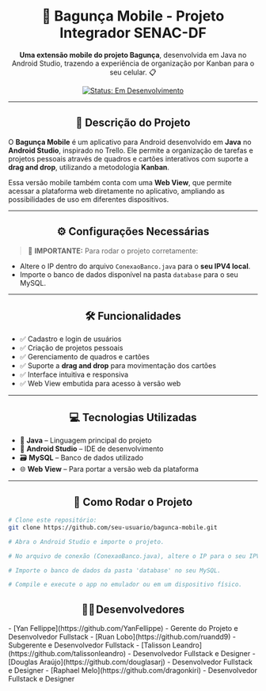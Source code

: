 <h1 align="center">📱 Bagunça Mobile - Projeto Integrador SENAC-DF</h1>

<p align="center">
  <strong>Uma extensão mobile do projeto Bagunça</strong>, desenvolvida em Java no Android Studio, trazendo a experiência de organização por Kanban para o seu celular. 📋
</p>

<p align="center">
  <a href="#"><img src="https://img.shields.io/badge/Status-Em%20Desenvolvimento-blue?style=flat-square" alt="Status: Em Desenvolvimento"></a>
</p>

---

<h2 align="center">📖 Descrição do Projeto</h2>

O <strong>Bagunça Mobile</strong> é um aplicativo para Android desenvolvido em <strong>Java</strong> no <strong>Android Studio</strong>, inspirado no Trello. Ele permite a organização de tarefas e projetos pessoais através de quadros e cartões interativos com suporte a <strong>drag and drop</strong>, utilizando a metodologia <strong>Kanban</strong>.

Essa versão mobile também conta com uma <strong>Web View</strong>, que permite acessar a plataforma web diretamente no aplicativo, ampliando as possibilidades de uso em diferentes dispositivos.

---

<h2 align="center">⚙️ Configurações Necessárias</h2>

> 📌 <strong>IMPORTANTE:</strong> Para rodar o projeto corretamente:
- Altere o IP dentro do arquivo <code>ConexaoBanco.java</code> para o <strong>seu IPV4 local</strong>.
- Importe o banco de dados disponível na pasta <code>database</code> para o seu MySQL.

---

<h2 align="center">🛠️ Funcionalidades</h2>

- ✅ Cadastro e login de usuários  
- ✅ Criação de projetos pessoais  
- ✅ Gerenciamento de quadros e cartões  
- ✅ Suporte a <strong>drag and drop</strong> para movimentação dos cartões  
- ✅ Interface intuitiva e responsiva  
- ✅ Web View embutida para acesso à versão web  

---

<h2 align="center">💻 Tecnologias Utilizadas</h2>

- 📱 <strong>Java</strong> – Linguagem principal do projeto  
- 🧰 <strong>Android Studio</strong> – IDE de desenvolvimento  
- 🗃️ <strong>MySQL</strong> – Banco de dados utilizado  
- 🌐 <strong>Web View</strong> – Para portar a versão web da plataforma  

---

<h2 align="center">🚀 Como Rodar o Projeto</h2>

```bash
# Clone este repositório:
git clone https://github.com/seu-usuario/bagunca-mobile.git

# Abra o Android Studio e importe o projeto.

# No arquivo de conexão (ConexaoBanco.java), altere o IP para o seu IPV4.

# Importe o banco de dados da pasta 'database' no seu MySQL.

# Compile e execute o app no emulador ou em um dispositivo físico.
```

<h2 align="center">🧑‍💻 Desenvolvedores</h2>
- [Yan Fellippe](https://github.com/YanFellippe) - Gerente do Projeto e Desenvolvedor Fullstack
- [Ruan Lobo](https://github.com/ruandd9) - Subgerente e Desenvolvedor Fullstack
- [Talisson Leandro](https://github.com/talissonleandro) - Desenvolvedor Fullstack e Designer
- [Douglas Araújo](https://github.com/douglasarj) - Desenvolvedor Fullstack e Designer
- [Raphael Melo](https://github.com/dragonkiri) - Desenvolvedor Fullstack e Designer
